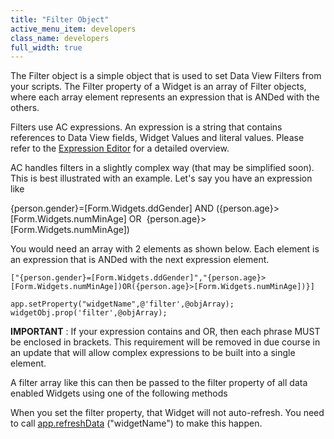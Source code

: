 ```yaml
---
title: "Filter Object"
active_menu_item: developers
class_name: developers
full_width: true
---
```



The Filter object is a simple object that is used to set Data View Filters from your scripts. The Filter property of a Widget is an array of Filter objects, where each array element represents an expression that is ANDed with the others.

Filters use AC expressions. An expression is a string that contains references to Data View fields, Widget Values and literal values. Please refer to the [Expression Editor](../../../product-guide/advanced-features/data-integration,-reporting-dashboards/data-section-properties/the-expression-editor) for a detailed overview.

AC handles filters in a slightly complex way (that may be simplified soon). This is best illustrated with an example. Let's say you have an expression like

{person.gender}=[Form.Widgets.ddGender] AND ({person.age}\>[Form.Widgets.numMinAge] OR  {person.age}\>[Form.Widgets.numMinAge])

You would need an array with 2 elements as shown below. Each element is an expression that is ANDed with the next expression element.

    ["{person.gender}=[Form.Widgets.ddGender]","{person.age}>[Form.Widgets.numMinAge])OR({person.age}>[Form.Widgets.numMinAge])}]
     
    app.setProperty("widgetName",@'filter',@objArray);
    widgetObj.prop('filter',@objArray);
   

**IMPORTANT** : If your expression contains and OR, then each phrase MUST be enclosed in brackets. This requirement will be removed in due course in an update that will allow complex expressions to be built into a single element.

A filter array like this can then be passed to the filter property of all data enabled Widgets using one of the following methods

When you set the filter property, that Widget will not auto-refresh. You need to call [app.refreshData](../widget-functions/refreshdata) ("widgetName") to make this happen.

